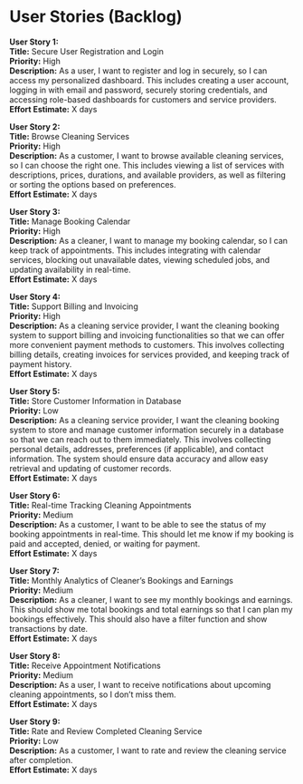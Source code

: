 # User Stories (Backlog)

**User Story 1:**  
**Title:** Secure User Registration and Login  
**Priority:** High  
**Description:** As a user, I want to register and log in securely, so I can access my personalized dashboard. This includes creating a user account, logging in with email and password, securely storing credentials, and accessing role-based dashboards for customers and service providers.  
**Effort Estimate:** X days  

**User Story 2:**  
**Title:** Browse Cleaning Services  
**Priority:** High  
**Description:** As a customer, I want to browse available cleaning services, so I can choose the right one. This includes viewing a list of services with descriptions, prices, durations, and available providers, as well as filtering or sorting the options based on preferences.  
**Effort Estimate:** X days  

**User Story 3:**  
**Title:** Manage Booking Calendar  
**Priority:** High  
**Description:** As a cleaner, I want to manage my booking calendar, so I can keep track of appointments. This includes integrating with calendar services, blocking out unavailable dates, viewing scheduled jobs, and updating availability in real-time.  
**Effort Estimate:** X days  

**User Story 4:**  
**Title:** Support Billing and Invoicing  
**Priority:** High  
**Description:** As a cleaning service provider, I want the cleaning booking system to support billing and invoicing functionalities so that we can offer more convenient payment methods to customers. This involves collecting billing details, creating invoices for services provided, and keeping track of payment history.  
**Effort Estimate:** X days  

**User Story 5:**  
**Title:** Store Customer Information in Database  
**Priority:** Low  
**Description:** As a cleaning service provider, I want the cleaning booking system to store and manage customer information securely in a database so that we can reach out to them immediately. This involves collecting personal details, addresses, preferences (if applicable), and contact information. The system should ensure data accuracy and allow easy retrieval and updating of customer records.  
**Effort Estimate:** X days  

**User Story 6:**  
**Title:** Real-time Tracking Cleaning Appointments  
**Priority:** Medium  
**Description:** As a customer, I want to be able to see the status of my booking appointments in real-time. This should let me know if my booking is paid and accepted, denied, or waiting for payment.  
**Effort Estimate:** X days  

**User Story 7:**  
**Title:** Monthly Analytics of Cleaner’s Bookings and Earnings  
**Priority:** Medium  
**Description:** As a cleaner, I want to see my monthly bookings and earnings. This should show me total bookings and total earnings so that I can plan my bookings effectively. This should also have a filter function and show transactions by date.  
**Effort Estimate:** X days  

**User Story 8:**  
**Title:** Receive Appointment Notifications  
**Priority:** Medium  
**Description:** As a user, I want to receive notifications about upcoming cleaning appointments, so I don’t miss them.  
**Effort Estimate:** X days  

**User Story 9:**  
**Title:** Rate and Review Completed Cleaning Service  
**Priority:** Low  
**Description:** As a customer, I want to rate and review the cleaning service after completion.  
**Effort Estimate:** X days  
